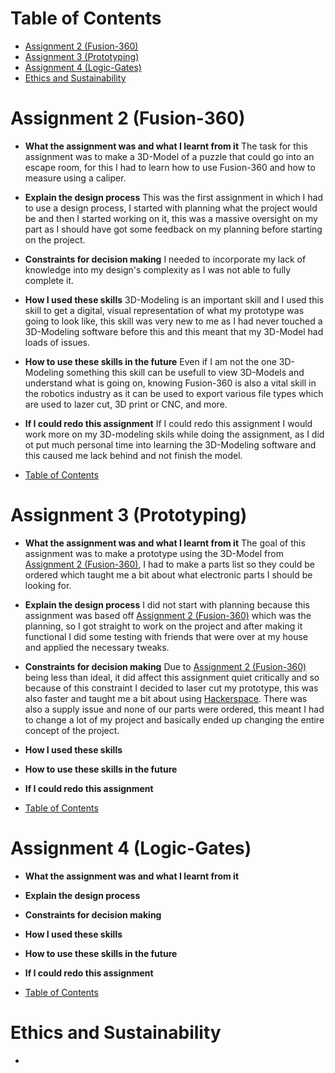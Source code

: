 <a name="Table-of-Contents"></a>
# Table of Contents
  * [Assignment 2 (Fusion-360)](#Assignment-2)
  * [Assignment 3 (Prototyping)](#Assignment-3)
  * [Assignment 4 (Logic-Gates)](#Assignment-4)
  * [Ethics and Sustainability](#Ethics-and-Sustainability)

<a name="Assignment-2"></a>
# Assignment 2 (Fusion-360)
  * **What the assignment was and what I learnt from it** The task for this assignment was to make a 3D-Model of a puzzle that could go into an escape room, for this I had to learn how to use Fusion-360 and how to measure using a caliper.
    
  * **Explain the design process** This was the first assignment in which I had to use a design process, I started with planning what the project would be and then I started working on it, this was a massive oversight on my part as I should have got some feedback on my planning before starting on the project.
    
  * **Constraints for decision making** I needed to incorporate my lack of knowledge into my design's complexity as I was not able to fully complete it. 
    
  * **How I used these skills** 3D-Modeling is an important skill and I used this skill to get a digital, visual representation of what my prototype was going to look like, this skill was very new to me as I had never touched a 3D-Modeling software before this and this meant that my 3D-Model had loads of issues.
    
  * **How to use these skills in the future** Even if I am not the one 3D-Modeling something this skill can be usefull to view 3D-Models and understand what is going on, knowing Fusion-360 is also a vital skill in the robotics industry as it can be used to export various file types which are used to lazer cut, 3D print or CNC, and more.
    
  * **If I could redo this assignment** If I could redo this assignment I would work more on my 3D-modeling skils while doing the assignment, as I did ot put much personal time into learning the 3D-Modeling software and this caused me lack behind and not finish the model.

  * [Table of Contents](#Table-of-Contents)
    
<a name="Assignment-3"></a>
# Assignment 3 (Prototyping)
  * **What the assignment was and what I learnt from it** The goal of this assignment was to make a prototype using the 3D-Model from [Assignment 2 (Fusion-360)](#Assignment-2), I had to make a parts list so they could be ordered which taught me a bit about what electronic parts I should be looking for.
    
  * **Explain the design process** I did not start with planning because this assignment was based off [Assignment 2 (Fusion-360)](#Assignment-2) which was the planning, so I got straight to work on the project and after making it functional I did some testing with friends that were over at my house and applied the necessary tweaks.
    
  * **Constraints for decision making** Due to [Assignment 2 (Fusion-360)](#Assignment-2) being less than ideal, it did affect this assignment quiet critically and so because of this constraint I decided to laser cut my prototype, this was also faster and taught me a bit about using [Hackerspace](https://boxes.hackerspace-bamberg.de/Console2?language=en). There was also a supply issue and none of our parts were ordered, this meant I had to change a lot of my project and basically ended up changing the entire concept of the project.
    
  * **How I used these skills** 
    
  * **How to use these skills in the future**
    
  * **If I could redo this assignment**
    
  * [Table of Contents](#Table-of-Contents)

<a name="Assignment-4"></a>
# Assignment 4 (Logic-Gates)
  * **What the assignment was and what I learnt from it**
    
  * **Explain the design process**
    
  * **Constraints for decision making**
    
  * **How I used these skills**
    
  * **How to use these skills in the future**
    
  * **If I could redo this assignment**
    
  * [Table of Contents](#Table-of-Contents)

<a name="Ethics-and-Sustainability"></a>
# Ethics and Sustainability
  * 
